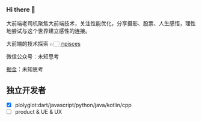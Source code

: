 ### Hi there 👋



大前端老司机聚焦大前端技术，关注性能优化，分享摄影、股票、人生感悟，理性地尝试与这个世界建立感性的连接。

大前端的技术探索 👉🏻 [🔥pisces](https://big-frontend.github.io/pisces/)

微信公众号：未知思考

[掘金](https://juejin.cn/user/641770520320232/posts)：未知思考

## 独立开发者
- [x] plolyglot:dart/javascript/python/java/kotlin/cpp
- [ ] product & UE & UX

<!-- ![qrcode_for_gh_7ee5cf10b1bf_258](https://user-images.githubusercontent.com/13391139/196044770-c8e2a2f2-0be5-4571-b4d9-9faba5033503.jpeg) -->

